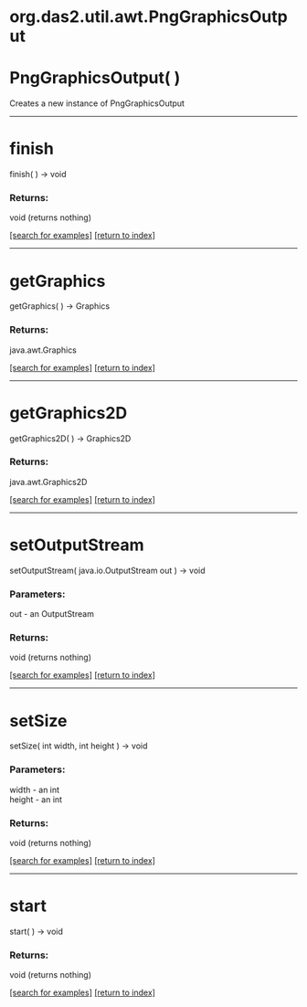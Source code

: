 # org.das2.util.awt.PngGraphicsOutput



# PngGraphicsOutput( )
Creates a new instance of PngGraphicsOutput

***
<a name="finish"></a>
# finish
finish(  ) &rarr; void



### Returns:
void (returns nothing)


<a href="https://github.com/autoplot/dev/search?q=finish&unscoped_q=finish">[search for examples]</a>
<a href="https://github.com/autoplot/documentation/blob/master/javadoc/index-all.md">[return to index]</a>

***
<a name="getGraphics"></a>
# getGraphics
getGraphics(  ) &rarr; Graphics



### Returns:
java.awt.Graphics


<a href="https://github.com/autoplot/dev/search?q=getGraphics&unscoped_q=getGraphics">[search for examples]</a>
<a href="https://github.com/autoplot/documentation/blob/master/javadoc/index-all.md">[return to index]</a>

***
<a name="getGraphics2D"></a>
# getGraphics2D
getGraphics2D(  ) &rarr; Graphics2D



### Returns:
java.awt.Graphics2D


<a href="https://github.com/autoplot/dev/search?q=getGraphics2D&unscoped_q=getGraphics2D">[search for examples]</a>
<a href="https://github.com/autoplot/documentation/blob/master/javadoc/index-all.md">[return to index]</a>

***
<a name="setOutputStream"></a>
# setOutputStream
setOutputStream( java.io.OutputStream out ) &rarr; void



### Parameters:
out - an OutputStream

### Returns:
void (returns nothing)


<a href="https://github.com/autoplot/dev/search?q=setOutputStream&unscoped_q=setOutputStream">[search for examples]</a>
<a href="https://github.com/autoplot/documentation/blob/master/javadoc/index-all.md">[return to index]</a>

***
<a name="setSize"></a>
# setSize
setSize( int width, int height ) &rarr; void



### Parameters:
width - an int
<br>height - an int

### Returns:
void (returns nothing)


<a href="https://github.com/autoplot/dev/search?q=setSize&unscoped_q=setSize">[search for examples]</a>
<a href="https://github.com/autoplot/documentation/blob/master/javadoc/index-all.md">[return to index]</a>

***
<a name="start"></a>
# start
start(  ) &rarr; void



### Returns:
void (returns nothing)


<a href="https://github.com/autoplot/dev/search?q=start&unscoped_q=start">[search for examples]</a>
<a href="https://github.com/autoplot/documentation/blob/master/javadoc/index-all.md">[return to index]</a>

